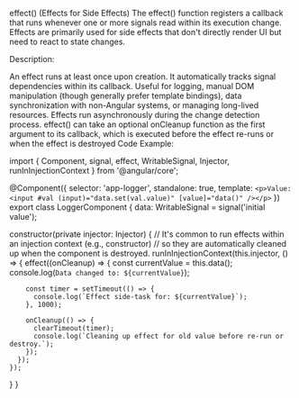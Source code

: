 effect() (Effects for Side Effects)
The effect() function registers a callback that runs whenever one or more signals read within its execution change. Effects are primarily used for side effects that don't directly render UI but need to react to state changes.

Description:

An effect runs at least once upon creation.
It automatically tracks signal dependencies within its callback.
Useful for logging, manual DOM manipulation (though generally prefer template bindings), data synchronization with non-Angular systems, or managing long-lived resources.
Effects run asynchronously during the change detection process.
effect() can take an optional onCleanup function as the first argument to its callback, which is executed before the effect re-runs or when the effect is destroyed
Code Example:

import { Component, signal, effect, WritableSignal, Injector, runInInjectionContext } from '@angular/core';

@Component({
  selector: 'app-logger',
  standalone: true,
  template: `
    <p>Value: <input #val (input)="data.set(val.value)" [value]="data()" /></p>
  `
})
export class LoggerComponent {
  data: WritableSignal<string> = signal('initial value');

  constructor(private injector: Injector) {
    // It's common to run effects within an injection context (e.g., constructor)
    // so they are automatically cleaned up when the component is destroyed.
    runInInjectionContext(this.injector, () => {
      effect((onCleanup) => {
        const currentValue = this.data();
        console.log(`Data changed to: ${currentValue}`);

        const timer = setTimeout(() => {
          console.log(`Effect side-task for: ${currentValue}`);
        }, 1000);

        onCleanup(() => {
          clearTimeout(timer);
          console.log(`Cleaning up effect for old value before re-run or destroy.`);
        });
      });
    });
  }
}